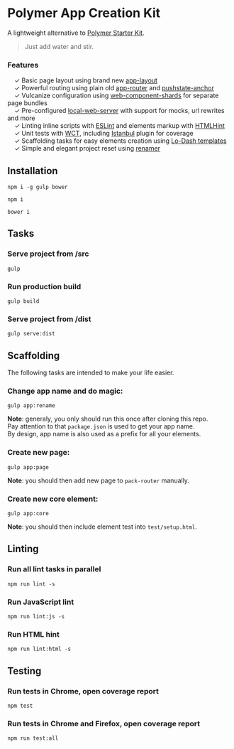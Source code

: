 # Polymer App Creation Kit

A lightweight alternative to [Polymer Starter Kit](https://github.com/PolymerElements/polymer-starter-kit).

> Just add water and stir.

### Features

&nbsp; &nbsp; ✓ Basic page layout using brand new [app-layout](https://elements.polymer-project.org/elements/app-layout)<br>
&nbsp; &nbsp; ✓ Powerful routing using plain old [app-router](https://github.com/erikringsmuth/app-router) and [pushstate-anchor](https://github.com/erikringsmuth/pushstate-anchor)<br>
&nbsp; &nbsp; ✓ Vulcanize configuration using [web-component-shards](https://github.com/PolymerLabs/web-component-shards) for separate page bundles<br>
&nbsp; &nbsp; ✓ Pre-configured [local-web-server](https://github.com/75lb/local-web-server) with support for mocks, url rewrites and more<br>
&nbsp; &nbsp; ✓ Linting inline scripts with [ESLint](http://eslint.org) and elements markup with [HTMLHint](https://github.com/yaniswang/HTMLHint)<br>
&nbsp; &nbsp; ✓ Unit tests with [WCT](https://github.com/Polymer/web-component-tester), including [Istanbul](https://github.com/thedeeno/web-component-tester-istanbul) plugin for coverage<br>
&nbsp; &nbsp; ✓ Scaffolding tasks for easy elements creation using [Lo-Dash templates](https://lodash.com/docs#template)<br>
&nbsp; &nbsp; ✓ Simple and elegant project reset using [renamer](https://github.com/75lb/renamer)<br>

## Installation

`npm i -g gulp bower`

`npm i`

`bower i`

## Tasks

### Serve project from /src

`gulp`

### Run production build

`gulp build` 

### Serve project from /dist

`gulp serve:dist`

## Scaffolding

The following tasks are intended to make your life easier. 

### Change app name and do magic:

`gulp app:rename`

**Note**: generaly, you only should run this once after cloning this repo.<br>
Pay attention to that `package.json` is used to get your app name.<br>
By design, app name is also used as a prefix for all your elements.

### Create new page:

`gulp app:page`

**Note**: you should then add new page to `pack-router` manually.

### Create new core element:

`gulp app:core`

**Note**: you should then include element test into `test/setup.html`.

## Linting

### Run all lint tasks in parallel

`npm run lint -s`

### Run JavaScript lint

`npm run lint:js -s`

### Run HTML hint

`npm run lint:html -s`

## Testing

### Run tests in Chrome, open coverage report

`npm test`

### Run tests in Chrome and Firefox, open coverage report

`npm run test:all`
